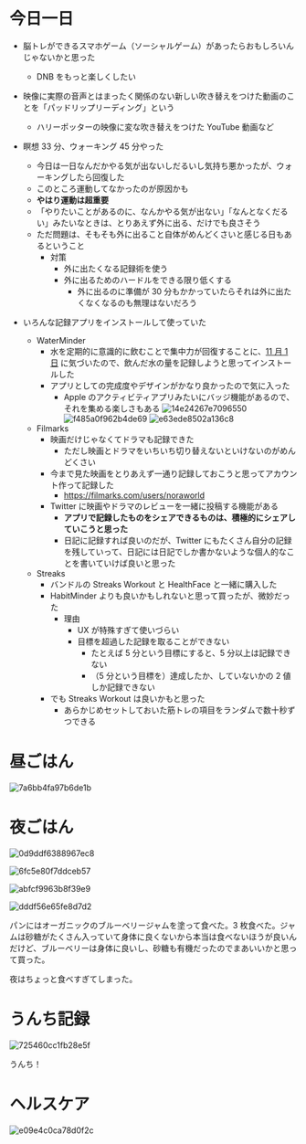 # 今日一日
- 脳トレができるスマホゲーム（ソーシャルゲーム）があったらおもしろいんじゃないかと思った
    - DNB をもっと楽しくしたい

- 映像に実際の音声とはまったく関係のない新しい吹き替えをつけた動画のことを「パッドリップリーディング」という
    - ハリーポッターの映像に変な吹き替えをつけた YouTube 動画など

- 瞑想 33 分、ウォーキング 45 分やった
    - 今日は一日なんだかやる気が出ないしだるいし気持ち悪かったが、ウォーキングしたら回復した
    - このところ運動してなかったのが原因かも
    - **やはり運動は超重要**
    - 「やりたいことがあるのに、なんかやる気が出ない」「なんとなくだるい」みたいなときは、とりあえず外に出る、だけでも良さそう
    - ただ問題は、そもそも外に出ること自体がめんどくさいと感じる日もあるということ
        - 対策
            - 外に出たくなる記録術を使う
            - 外に出るためのハードルをできる限り低くする
                - 外に出るのに準備が 30 分もかかっていたらそれは外に出たくなくなるのも無理はないだろう

- いろんな記録アプリをインストールして使っていた
    - WaterMinder
        - 水を定期的に意識的に飲むことで集中力が回復することに、[11 月 1 日](/2019/11/01) に気づいたので、飲んだ水の量を記録しようと思ってインストールした
        - アプリとしての完成度やデザインがかなり良かったので気に入った
            - Apple のアクティビティアプリみたいにバッジ機能があるので、それを集める楽しさもある
![14e24267e7096550](/images/2019/11/14e24267e7096550.png)
![f485a0f962b4de69](/images/2019/11/f485a0f962b4de69.png)
![e63ede8502a136c8](/images/2019/11/e63ede8502a136c8.png)
    - Filmarks
        - 映画だけじゃなくてドラマも記録できた
            - ただし映画とドラマをいちいち切り替えないといけないのがめんどくさい
        - 今まで見た映画をとりあえず一通り記録しておこうと思ってアカウント作って記録した
            - https://filmarks.com/users/noraworld
        - Twitter に映画やドラマのレビューを一緒に投稿する機能がある
            - **アプリで記録したものをシェアできるものは、積極的にシェアしていこうと思った**
            - 日記に記録すれば良いのだが、Twitter にもたくさん自分の記録を残していって、日記には日記でしか書かないような個人的なことを書いていけば良いと思った
    - Streaks
        - バンドルの Streaks Workout と HealthFace と一緒に購入した
        - HabitMinder よりも良いかもしれないと思って買ったが、微妙だった
            - 理由
                - UX が特殊すぎて使いづらい
                - 目標を超過した記録を取ることができない
                    - たとえば 5 分という目標にすると、5 分以上は記録できない
                    - （5 分という目標を）達成したか、していないかの 2 値しか記録できない
        - でも Streaks Workout は良いかもと思った
            - あらかじめセットしておいた筋トレの項目をランダムで数十秒ずつできる

# 昼ごはん
![7a6bb4fa97b6de1b](/images/2019/11/7a6bb4fa97b6de1b.jpg)

# 夜ごはん
![0d9ddf6388967ec8](/images/2019/11/0d9ddf6388967ec8.jpg)

![6fc5e80f7ddceb57](/images/2019/11/6fc5e80f7ddceb57.jpg)

![abfcf9963b8f39e9](/images/2019/11/abfcf9963b8f39e9.jpg)

![dddf56e65fe8d7d2](/images/2019/11/dddf56e65fe8d7d2.jpg)

パンにはオーガニックのブルーベリージャムを塗って食べた。3 枚食べた。ジャムは砂糖がたくさん入っていて身体に良くないから本当は食べないほうが良いんだけど、ブルーベリーは身体に良いし、砂糖も有機だったのでまあいいかと思って買った。

夜はちょっと食べすぎてしまった。

# うんち記録
![725460cc1fb28e5f](/images/2019/11/725460cc1fb28e5f.png)

うんち！

# ヘルスケア
![e09e4c0ca78d0f2c](/images/2019/11/e09e4c0ca78d0f2c.png)
